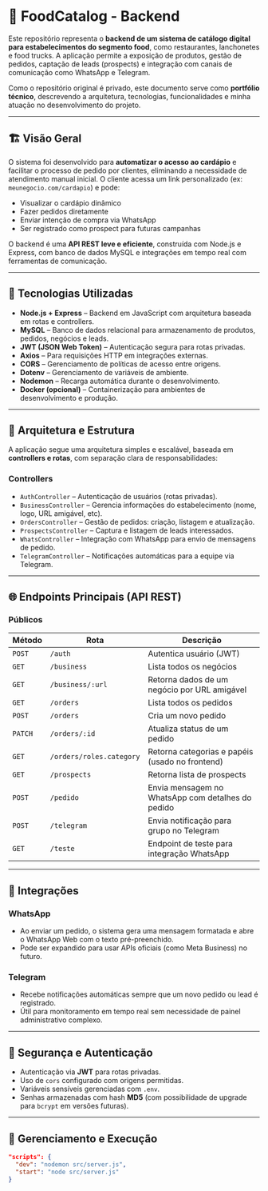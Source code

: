 # 🍔 FoodCatalog - Backend

Este repositório representa o **backend de um sistema de catálogo digital para estabelecimentos do segmento food**, como restaurantes, lanchonetes e food trucks. A aplicação permite a exposição de produtos, gestão de pedidos, captação de leads (prospects) e integração com canais de comunicação como WhatsApp e Telegram.

Como o repositório original é privado, este documento serve como **portfólio técnico**, descrevendo a arquitetura, tecnologias, funcionalidades e minha atuação no desenvolvimento do projeto.

---

## 🏗️ Visão Geral

O sistema foi desenvolvido para **automatizar o acesso ao cardápio** e facilitar o processo de pedido por clientes, eliminando a necessidade de atendimento manual inicial. O cliente acessa um link personalizado (ex: `meunegocio.com/cardapio`) e pode:

- Visualizar o cardápio dinâmico
- Fazer pedidos diretamente
- Enviar intenção de compra via WhatsApp
- Ser registrado como prospect para futuras campanhas

O backend é uma **API REST leve e eficiente**, construída com Node.js e Express, com banco de dados MySQL e integrações em tempo real com ferramentas de comunicação.

---

## 🔧 Tecnologias Utilizadas

- **Node.js + Express** – Backend em JavaScript com arquitetura baseada em rotas e controllers.
- **MySQL** – Banco de dados relacional para armazenamento de produtos, pedidos, negócios e leads.
- **JWT (JSON Web Token)** – Autenticação segura para rotas privadas.
- **Axios** – Para requisições HTTP em integrações externas.
- **CORS** – Gerenciamento de políticas de acesso entre origens.
- **Dotenv** – Gerenciamento de variáveis de ambiente.
- **Nodemon** – Recarga automática durante o desenvolvimento.
- **Docker (opcional)** – Containerização para ambientes de desenvolvimento e produção.

---

## 📂 Arquitetura e Estrutura

A aplicação segue uma arquitetura simples e escalável, baseada em **controllers e rotas**, com separação clara de responsabilidades:


### Controllers

- `AuthController` – Autenticação de usuários (rotas privadas).
- `BusinessController` – Gerencia informações do estabelecimento (nome, logo, URL amigável, etc).
- `OrdersController` – Gestão de pedidos: criação, listagem e atualização.
- `ProspectsController` – Captura e listagem de leads interessados.
- `WhatsController` – Integração com WhatsApp para envio de mensagens de pedido.
- `TelegramController` – Notificações automáticas para a equipe via Telegram.

---

## 🌐 Endpoints Principais (API REST)

### Públicos

| Método | Rota | Descrição |
|--------|------|-----------|
| `POST` | `/auth` | Autentica usuário (JWT) |
| `GET`  | `/business` | Lista todos os negócios |
| `GET`  | `/business/:url` | Retorna dados de um negócio por URL amigável |
| `GET`  | `/orders` | Lista todos os pedidos |
| `POST` | `/orders` | Cria um novo pedido |
| `PATCH`| `/orders/:id` | Atualiza status de um pedido |
| `GET`  | `/orders/roles.category` | Retorna categorias e papéis (usado no frontend) |
| `GET`  | `/prospects` | Retorna lista de prospects |
| `POST` | `/pedido` | Envia mensagem no WhatsApp com detalhes do pedido |
| `POST` | `/telegram` | Envia notificação para grupo no Telegram |
| `GET`  | `/teste` | Endpoint de teste para integração WhatsApp |

---

## 🔄 Integrações

### WhatsApp
- Ao enviar um pedido, o sistema gera uma mensagem formatada e abre o WhatsApp Web com o texto pré-preenchido.
- Pode ser expandido para usar APIs oficiais (como Meta Business) no futuro.

### Telegram
- Recebe notificações automáticas sempre que um novo pedido ou lead é registrado.
- Útil para monitoramento em tempo real sem necessidade de painel administrativo complexo.

---

## 🔐 Segurança e Autenticação

- Autenticação via **JWT** para rotas privadas.
- Uso de `cors` configurado com origens permitidas.
- Variáveis sensíveis gerenciadas com `.env`.
- Senhas armazenadas com hash **MD5** (com possibilidade de upgrade para `bcrypt` em versões futuras).

---

## 🚀 Gerenciamento e Execução

```json
"scripts": {
  "dev": "nodemon src/server.js",
  "start": "node src/server.js"
}
